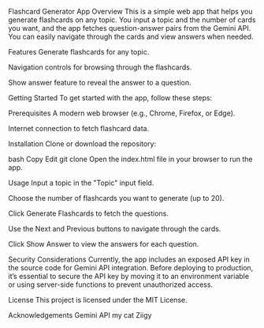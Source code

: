 Flashcard Generator App
Overview
This is a simple web app that helps you generate flashcards on any topic. You input a topic and the number of cards you want, and the app fetches question-answer pairs from the Gemini API. You can easily navigate through the cards and view answers when needed.

Features
Generate flashcards for any topic.

Navigation controls for browsing through the flashcards.

Show answer feature to reveal the answer to a question.

Getting Started
To get started with the app, follow these steps:

Prerequisites
A modern web browser (e.g., Chrome, Firefox, or Edge).

Internet connection to fetch flashcard data.

Installation
Clone or download the repository:

bash
Copy
Edit
git clone <repo-url>
Open the index.html file in your browser to run the app.

Usage
Input a topic in the "Topic" input field.

Choose the number of flashcards you want to generate (up to 20).

Click Generate Flashcards to fetch the questions.

Use the Next and Previous buttons to navigate through the cards.

Click Show Answer to view the answers for each question.

Security Considerations
Currently, the app includes an exposed API key in the source code for Gemini API integration. Before deploying to production, it’s essential to secure the API key by moving it to an environment variable or using server-side functions to prevent unauthorized access.

License
This project is licensed under the MIT License.

Acknowledgements
Gemini API
my cat Ziigy
